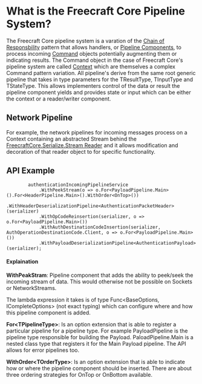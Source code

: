 # What is the Freecraft Core Pipeline System?

The Freecraft Core pipeline system is a varation of the [Chain of Responsbility](www.todo.url) pattern that allows 
handlers, or [Pipeline Components](www.todo.url), to process incoming [Command](www.todo.url) objects potentially augmenting them or indicating results.
The Command object in the case of Freecraft Core's pipeline system are called [Context](www.todo.url) which are themselves a complex Command pattern variation.
All pipeline's derive from the same root generic pipeline that takes in type parameters for the TResultType, TInputType and TStateType. This allows implementers
control of the data or result the pipeline component yields and provides state or input which can be either the context or a reader/writer component.

## Network Pipeline

For example, the network pipelines for incoming messages process on a Context containing an abstracted Stream behind the [FreecraftCore.Serialize.Stream Reader](https://github.com/FreecraftCore/FreecraftCore.Serializer/blob/master/src/FreecraftCore.Serializer.Stream/Read/IWireMemberReaderStrategy.cs)
and it allows modification and decoration of that reader object to for specific functionality.

## API Example

			authenticationIncomingPipelineService
				.WithPeekStream(o => o.For<PayloadPipeline.Main>().For<HeaderPipeline.Main>().WithOrder<OnTop>())
				.WithHeaderDeserializationPipeline<AuthenticationPacketHeader>(serializer)
				.WithOpCodeReinsertion(serializer, o => o.For<PayloadPipeline.Main>())
				.WithAuthDestinationCodeInsertion(serializer, AuthOperationDestinationCode.Client, o => o.For<PayloadPipeline.Main>())
				.WithPayloadDeserializationPipeline<AuthenticationPayload>(serializer);
        
#### Explaination
**WithPeakStram**: Pipeline component that adds the ability to peek/seek the incoming stream of data. This would otherwise not be possible on Sockets or NetworkStreams.

The lambda expression it takes is of type Func\<BaseOptions, ICompleteOptions\> (not exact typing) which can configure where and how this pipeline component is added.


**For\<TPipelineType\>**: Is an option extension that is able to register a particular pipeline for a pipeline type. For example PayloadPipeline is the pipeline type responsible
for building the Payload. PaloadPipeline.Main is a nested class type that registers it for the Main Payload pipeline. The API allows for error pipelines too.

**WithOrder\<TOrderType\>**: Is an option extension that is able to indicate how or where the pipeline component should be inserted. There are about three ordering strategies for OnTop or OnBottom available.
